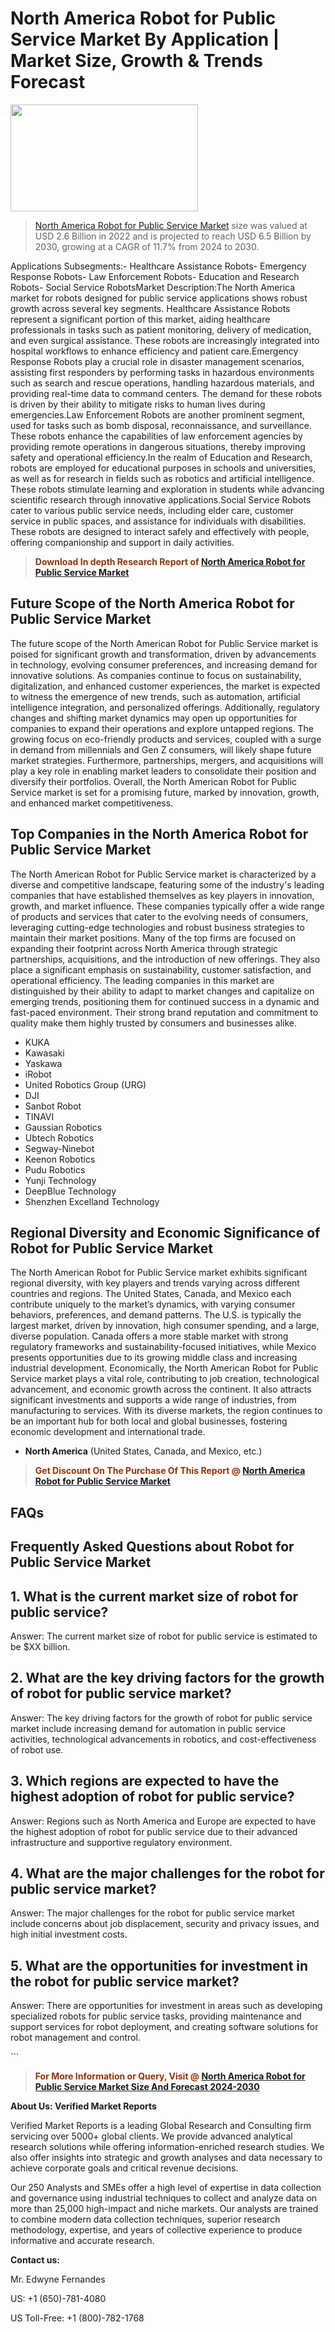 <p><h1>North America Robot for Public Service Market By Application | Market Size, Growth & Trends Forecast</h1><p><img class="aligncenter size-medium wp-image-105565" src="https://ffe5etoiles.com/wp-content/uploads/2025/01/MST7-300x171.png" alt="" width="300" height="171" /></p><blockquote><p><a href="https://www.verifiedmarketreports.com/download-sample/?rid=321096&utm_source=Github-NA&utm_medium=355" target="_blank">North America Robot for Public Service Market</a> size was valued at USD 2.6 Billion in 2022 and is projected to reach USD 6.5 Billion by 2030, growing at a CAGR of 11.7% from 2024 to 2030.</p></blockquote>Applications Subsegments:- Healthcare Assistance Robots- Emergency Response Robots- Law Enforcement Robots- Education and Research Robots- Social Service RobotsMarket Description:The North America market for robots designed for public service applications shows robust growth across several key segments. Healthcare Assistance Robots represent a significant portion of this market, aiding healthcare professionals in tasks such as patient monitoring, delivery of medication, and even surgical assistance. These robots are increasingly integrated into hospital workflows to enhance efficiency and patient care.Emergency Response Robots play a crucial role in disaster management scenarios, assisting first responders by performing tasks in hazardous environments such as search and rescue operations, handling hazardous materials, and providing real-time data to command centers. The demand for these robots is driven by their ability to mitigate risks to human lives during emergencies.Law Enforcement Robots are another prominent segment, used for tasks such as bomb disposal, reconnaissance, and surveillance. These robots enhance the capabilities of law enforcement agencies by providing remote operations in dangerous situations, thereby improving safety and operational efficiency.In the realm of Education and Research, robots are employed for educational purposes in schools and universities, as well as for research in fields such as robotics and artificial intelligence. These robots stimulate learning and exploration in students while advancing scientific research through innovative applications.Social Service Robots cater to various public service needs, including elder care, customer service in public spaces, and assistance for individuals with disabilities. These robots are designed to interact safely and effectively with people, offering companionship and support in daily activities.</p><blockquote><p><span style="color: #993300;"><strong>Download In depth Research Report of <a href="https://www.verifiedmarketreports.com/download-sample/?rid=321096&utm_source=Github-NA&utm_medium=355">North America Robot for Public Service Market</a></strong></span></p></blockquote><h2>Future Scope of the North America Robot for Public Service Market</h2><p>The future scope of the North American Robot for Public Service market is poised for significant growth and transformation, driven by advancements in technology, evolving consumer preferences, and increasing demand for innovative solutions. As companies continue to focus on sustainability, digitalization, and enhanced customer experiences, the market is expected to witness the emergence of new trends, such as automation, artificial intelligence integration, and personalized offerings. Additionally, regulatory changes and shifting market dynamics may open up opportunities for companies to expand their operations and explore untapped regions. The growing focus on eco-friendly products and services, coupled with a surge in demand from millennials and Gen Z consumers, will likely shape future market strategies. Furthermore, partnerships, mergers, and acquisitions will play a key role in enabling market leaders to consolidate their position and diversify their portfolios. Overall, the North American Robot for Public Service market is set for a promising future, marked by innovation, growth, and enhanced market competitiveness.</p><h2>Top Companies in the North America Robot for Public Service Market</h2><p>The North American Robot for Public Service market is characterized by a diverse and competitive landscape, featuring some of the industry's leading companies that have established themselves as key players in innovation, growth, and market influence. These companies typically offer a wide range of products and services that cater to the evolving needs of consumers, leveraging cutting-edge technologies and robust business strategies to maintain their market positions. Many of the top firms are focused on expanding their footprint across North America through strategic partnerships, acquisitions, and the introduction of new offerings. They also place a significant emphasis on sustainability, customer satisfaction, and operational efficiency. The leading companies in this market are distinguished by their ability to adapt to market changes and capitalize on emerging trends, positioning them for continued success in a dynamic and fast-paced environment. Their strong brand reputation and commitment to quality make them highly trusted by consumers and businesses alike.</p><p><ul><li>KUKA </li><li> Kawasaki </li><li> Yaskawa </li><li> iRobot </li><li> United Robotics Group (URG) </li><li> DJI </li><li> Sanbot Robot </li><li> TINAVI </li><li> Gaussian Robotics </li><li> Ubtech Robotics </li><li> Segway-Ninebot </li><li> Keenon Robotics </li><li> Pudu Robotics </li><li> Yunji Technology </li><li> DeepBlue Technology </li><li> Shenzhen Excelland Technology</li></ul></p><h2>Regional Diversity and Economic Significance of Robot for Public Service Market</h2><p>The North American Robot for Public Service market exhibits significant regional diversity, with key players and trends varying across different countries and regions. The United States, Canada, and Mexico each contribute uniquely to the market’s dynamics, with varying consumer behaviors, preferences, and demand patterns. The U.S. is typically the largest market, driven by innovation, high consumer spending, and a large, diverse population. Canada offers a more stable market with strong regulatory frameworks and sustainability-focused initiatives, while Mexico presents opportunities due to its growing middle class and increasing industrial development. Economically, the North American Robot for Public Service market plays a vital role, contributing to job creation, technological advancement, and economic growth across the continent. It also attracts significant investments and supports a wide range of industries, from manufacturing to services. With its diverse markets, the region continues to be an important hub for both local and global businesses, fostering economic development and international trade.</p><ul> <li><strong>North America</strong> (United States, Canada, and Mexico, etc.)</li></ul><blockquote><p><span style="color: #993300;"><strong>Get Discount On The Purchase Of This Report @ <a href="https://www.verifiedmarketreports.com/ask-for-discount/?rid=321096&utm_source=Github-NA&utm_medium=355">North America Robot for Public Service Market</a></strong></span></p></blockquote><h2>FAQs</h2><p> <h2>Frequently Asked Questions about Robot for Public Service Market</h1> <h2>1. What is the current market size of robot for public service?</div><div></h2> <p>Answer: The current market size of robot for public service is estimated to be $XX billion.</p> <h2>2. What are the key driving factors for the growth of robot for public service market?</div><div></h2> <p>Answer: The key driving factors for the growth of robot for public service market include increasing demand for automation in public service activities, technological advancements in robotics, and cost-effectiveness of robot use.</p> <h2>3. Which regions are expected to have the highest adoption of robot for public service?</div><div></h2> <p>Answer: Regions such as North America and Europe are expected to have the highest adoption of robot for public service due to their advanced infrastructure and supportive regulatory environment.</p> <h2>4. What are the major challenges for the robot for public service market?</div><div></h2> <p>Answer: The major challenges for the robot for public service market include concerns about job displacement, security and privacy issues, and high initial investment costs.</p> <h2>5. What are the opportunities for investment in the robot for public service market?</div><div></h2> <p>Answer: There are opportunities for investment in areas such as developing specialized robots for public service tasks, providing maintenance and support services for robot deployment, and creating software solutions for robot management and control.</p> <!-- Add more FAQs and answers here --></body></html>```</p><blockquote><p><span style="color: #993300;"><strong>For More Information or Query, Visit @ <a href="https://www.verifiedmarketreports.com/product/robot-for-public-service-market/">North America Robot for Public Service Market Size And Forecast 2024-2030</a></strong></span></p></blockquote><p><strong>About Us: Verified Market Reports</strong></p><p>Verified Market Reports is a leading Global Research and Consulting firm servicing over 5000+ global clients. We provide advanced analytical research solutions while offering information-enriched research studies. We also offer insights into strategic and growth analyses and data necessary to achieve corporate goals and critical revenue decisions.</p><p>Our 250 Analysts and SMEs offer a high level of expertise in data collection and governance using industrial techniques to collect and analyze data on more than 25,000 high-impact and niche markets. Our analysts are trained to combine modern data collection techniques, superior research methodology, expertise, and years of collective experience to produce informative and accurate research.</p><p><strong>Contact us:</strong></p><p>Mr. Edwyne Fernandes</p><p>US: +1 (650)-781-4080</p><p>US Toll-Free: +1 (800)-782-1768</p>
